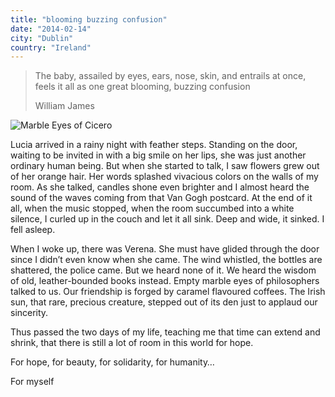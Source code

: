 ```yaml
---
title: "blooming buzzing confusion"
date: "2014-02-14"
city: "Dublin"
country: "Ireland"
---
```


> The baby, assailed by eyes, ears, nose, skin, and entrails at once, feels it all as one great blooming, buzzing confusion
>
> William James

![Marble Eyes of Cicero](/img/post-img/blooming-buzzing-confusion.jpg)

Lucia arrived in a rainy night with feather steps. Standing on the door, waiting to be invited in with a big smile on her lips, she was just another ordinary human being. But when she started to talk, I saw flowers grew out of her orange hair. Her words splashed vivacious colors on the walls of my room. As she talked, candles shone even brighter and I almost heard the sound of the waves coming from that Van Gogh postcard. At the end of it all, when the music stopped, when the room succumbed into a white silence, I curled up in the couch and let it all sink. Deep and wide, it sinked. I fell asleep.

When I woke up, there was Verena. She must have glided through the door since I didn’t even know when she came. The wind whistled, the bottles are shattered, the police came. But we heard none of it. We heard the wisdom of old, leather-bounded books instead. Empty marble eyes of philosophers talked to us. Our friendship is forged by caramel flavoured coffees. The Irish sun, that rare, precious creature, stepped out of its den just to applaud our sincerity.

Thus passed the two days of my life, teaching me that time can extend and shrink, that there is still a lot of room in this world for hope.

For hope, for beauty, for solidarity, for humanity…

For myself
